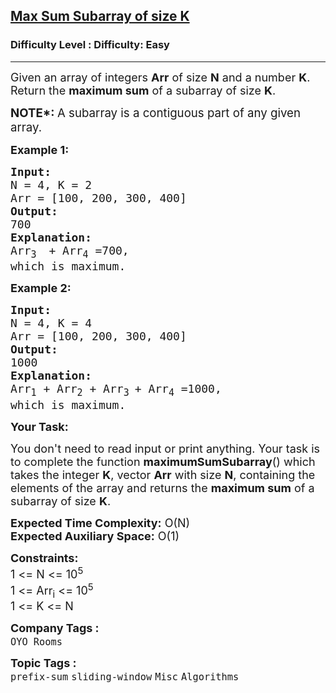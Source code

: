 <h2><a href="https://www.geeksforgeeks.org/problems/max-sum-subarray-of-size-k5313/1?page=1&difficulty=Easy&status=unsolved&sortBy=submissions">Max Sum Subarray of size K</a></h2><h3>Difficulty Level : Difficulty: Easy</h3><hr><div class="problems_problem_content__Xm_eO"><p><span style="font-size: 18px;">Given an array of integers <strong>Arr</strong> of size <strong>N</strong> and a number <strong>K</strong>. Return&nbsp;the <strong>maximum sum</strong> of a subarray of size <strong>K</strong>.</span></p>
<p><span style="font-size: 14pt;"><strong>NOTE*:&nbsp;</strong>A subarray is a contiguous part of any given array.</span></p>
<p><strong><span style="font-size: 18px;">Example 1:</span></strong></p>
<pre><strong><span style="font-size: 18px;">Input:</span></strong>
<span style="font-size: 18px;">N = 4, K = 2
Arr = [100, 200, 300, 400]</span>
<strong><span style="font-size: 18px;">Output:</span></strong>
<span style="font-size: 18px;">700</span>
<strong><span style="font-size: 18px;">Explanation:</span></strong>
<span style="font-size: 18px;">Arr<sub>3 </sub> + Arr<sub>4</sub> =700,</span>
<span style="font-size: 18px;">which is maximum.</span></pre>
<p><strong><span style="font-size: 18px;">Example 2:</span></strong></p>
<pre><strong><span style="font-size: 18px;">Input:</span></strong>
<span style="font-size: 18px;">N = 4, K = 4</span>
<span style="font-size: 18px;">Arr = [100, 200, 300, 400]</span>
<strong><span style="font-size: 18px;">Output:</span></strong>
<span style="font-size: 18px;">1000</span>
<strong><span style="font-size: 18px;">Explanation:</span></strong>
<span style="font-size: 18px;">Arr<sub>1</sub> + Arr<sub>2</sub> + Arr<sub>3 </sub>+ Arr<sub>4</sub> =1000,</span>
<span style="font-size: 18px;">which is maximum.</span></pre>
<p><strong><span style="font-size: 18px;">Your Task:</span></strong></p>
<p><span style="font-size: 18px;">You don't need to read input or print anything. Your task is to complete the function <strong>maximumSumSubarray</strong>() which takes the integer <strong>K</strong>, vector <strong>Arr</strong> with size <strong>N</strong>, containing the elements of the array and returns the <strong>maximum sum</strong> of a subarray of size <strong>K</strong>.</span></p>
<p><span style="font-size: 18px;"><strong>Expected Time Complexity:</strong> O(N)<br><strong>Expected Auxiliary Space:</strong> O(1)</span></p>
<p><span style="font-size: 18px;"><strong>Constraints:</strong><br>1 &lt;= N &lt;= 10<sup>5<br></sup>1 &lt;= Arr<sub>i</sub> &lt;= 10<sup>5</sup><sup><br></sup></span><span style="font-size: 18px;">1 &lt;= K &lt;= N</span></p></div><p><span style=font-size:18px><strong>Company Tags : </strong><br><code>OYO Rooms</code>&nbsp;<br><p><span style=font-size:18px><strong>Topic Tags : </strong><br><code>prefix-sum</code>&nbsp;<code>sliding-window</code>&nbsp;<code>Misc</code>&nbsp;<code>Algorithms</code>&nbsp;
